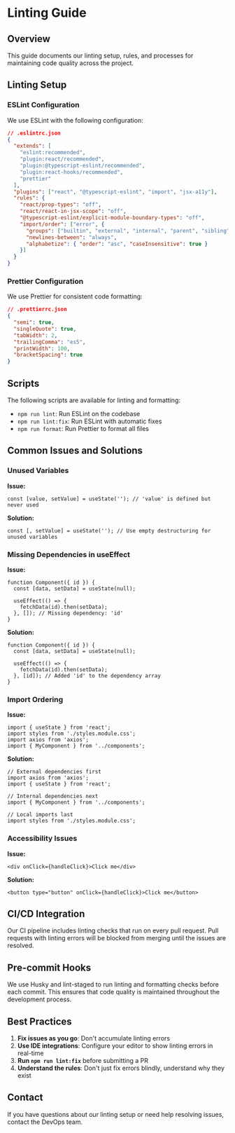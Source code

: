 # Linting Guide

## Overview

This guide documents our linting setup, rules, and processes for maintaining code quality across the project.

## Linting Setup

### ESLint Configuration

We use ESLint with the following configuration:

```json
// .eslintrc.json
{
  "extends": [
    "eslint:recommended",
    "plugin:react/recommended",
    "plugin:@typescript-eslint/recommended",
    "plugin:react-hooks/recommended",
    "prettier"
  ],
  "plugins": ["react", "@typescript-eslint", "import", "jsx-a11y"],
  "rules": {
    "react/prop-types": "off",
    "react/react-in-jsx-scope": "off",
    "@typescript-eslint/explicit-module-boundary-types": "off",
    "import/order": ["error", {
      "groups": ["builtin", "external", "internal", "parent", "sibling", "index"],
      "newlines-between": "always",
      "alphabetize": { "order": "asc", "caseInsensitive": true }
    }]
  }
}
```

### Prettier Configuration

We use Prettier for consistent code formatting:

```json
// .prettierrc.json
{
  "semi": true,
  "singleQuote": true,
  "tabWidth": 2,
  "trailingComma": "es5",
  "printWidth": 100,
  "bracketSpacing": true
}
```

## Scripts

The following scripts are available for linting and formatting:

- `npm run lint`: Run ESLint on the codebase
- `npm run lint:fix`: Run ESLint with automatic fixes
- `npm run format`: Run Prettier to format all files

## Common Issues and Solutions

### Unused Variables

**Issue:**
```tsx
const [value, setValue] = useState(''); // 'value' is defined but never used
```

**Solution:**
```tsx
const [, setValue] = useState(''); // Use empty destructuring for unused variables
```

### Missing Dependencies in useEffect

**Issue:**
```tsx
function Component({ id }) {
  const [data, setData] = useState(null);
  
  useEffect(() => {
    fetchData(id).then(setData);
  }, []); // Missing dependency: 'id'
}
```

**Solution:**
```tsx
function Component({ id }) {
  const [data, setData] = useState(null);
  
  useEffect(() => {
    fetchData(id).then(setData);
  }, [id]); // Added 'id' to the dependency array
}
```

### Import Ordering

**Issue:**
```tsx
import { useState } from 'react';
import styles from './styles.module.css';
import axios from 'axios';
import { MyComponent } from '../components';
```

**Solution:**
```tsx
// External dependencies first
import axios from 'axios';
import { useState } from 'react';

// Internal dependencies next
import { MyComponent } from '../components';

// Local imports last
import styles from './styles.module.css';
```

### Accessibility Issues

**Issue:**
```tsx
<div onClick={handleClick}>Click me</div>
```

**Solution:**
```tsx
<button type="button" onClick={handleClick}>Click me</button>
```

## CI/CD Integration

Our CI pipeline includes linting checks that run on every pull request. Pull requests with linting errors will be blocked from merging until the issues are resolved.

## Pre-commit Hooks

We use Husky and lint-staged to run linting and formatting checks before each commit. This ensures that code quality is maintained throughout the development process.

## Best Practices

1. **Fix issues as you go**: Don't accumulate linting errors
2. **Use IDE integrations**: Configure your editor to show linting errors in real-time
3. **Run `npm run lint:fix`** before submitting a PR
4. **Understand the rules**: Don't just fix errors blindly, understand why they exist

## Contact

If you have questions about our linting setup or need help resolving issues, contact the DevOps team.
